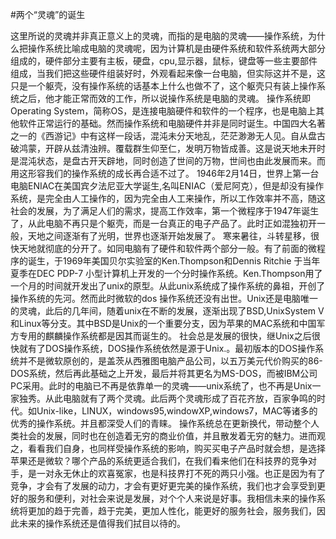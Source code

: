 #两个“灵魂”的诞生

这里所说的灵魂并非真正意义上的灵魂，而指的是电脑的灵魂——操作系统，为什么把操作系统比喻成电脑的灵魂呢，因为计算机是由硬件系统和软件系统两大部分组成的，硬件部分主要有主板，硬盘，cpu,显示器，鼠标，键盘等一些主要部件组成，当我们把这些硬件组装好时，外观看起来像一台电脑，但实际这并不是，这只是一个躯壳，没有操作系统的话基本上什么也做不了，这个躯壳只有装上操作系统之后，他才能正常而效的工作，所以说操作系统是电脑的灵魂。
操作系统即Operating System，简称OS，是连接电脑硬件和软件的一个程序，也是电脑上其他软件正常运行的基础。然而操作系统和电脑硬件并非是同时诞生。中国四大名著之一的《西游记》中有这样一段话，混沌未分天地乱，茫茫渺渺无人见。自从盘古破鸿蒙，开辟从兹清浊辨。覆载群生仰至仁，发明万物皆成善。这是说天地未开时是混沌状态，是盘古开天辟地，同时创造了世间的万物，世间也由此发展而来。而用这形容我们的操作系统的成长再合适不过了。
1946年2月14日，世界上第一台电脑ENIAC在美国宾夕法尼亚大学诞生,名叫ENIAC（爱尼阿克），但是却没有操作系统，是完全由人工操作的，因为完全由人工来操作，所以工作效率并不高，随这社会的发展，为了满足人们的需求，提高工作效率，第一个微程序于1947年诞生了，从此电脑不再只是个躯壳，而是一台真正的电子产品了。此时正如混独初开一般，天地之间逐渐有了光明，世界也逐渐开始发展了。
寒来暑往，斗转星移，很快天地就彻底的分开了。如同电脑有了硬件和软件两个部分一般。有了前面的微程序的诞生，于1969年美国贝尔实验室的Ken.Thompson和Dennis Ritchie 于当年夏季在DEC PDP-7 小型计算机上开发的一个分时操作系统。Ken.Thompson用了一个月的时间就开发出了unix的原型。从此unix系统成了操作系统的鼻祖，开创了操作系统的先河。然而此时微软的dos 操作系统还没有出世。Unix还是电脑唯一的灵魂，此后的几年间，随着unix在不断的发展，逐渐出现了BSD,UnixSystem V和Linux等分支。其中BSD是Unix的一个重要分支，因为苹果的MAC系统和中国军方专用的麒麟操作系统都是因其而诞生的。
社会总是发展的很快，继Unix之后很快就有了DOS操作系统，DOS操作系统依然是源于Unix.。最初版本的DOS操作系统并不是微软原创的，是盖茨从西雅图电脑产品公司，以五万美元代价购买的86-DOS系统，然后再此基础之上开发，最后并将其更名为MS-DOS，而被IBM公司PC采用。此时的电脑已不再是依靠单一的灵魂——unix系统了，也不再是Unix一家独秀。从此电脑就有了两个灵魂。此后两个灵魂形成了百花齐放，百家争鸣的时代。如Unix-like，LINUX，windows95,windowXP,windows7，MAC等诸多的优秀的操作系统。并且都深受人们的青睐。
操作系统总在更新换代，带动整个人类社会的发展，同时也在创造着无穷的商业价值，并且散发着无穷的魅力。进而观之，看看我们自身，也同样受操作系统的影响，购买买电子产品时就会想，是选择苹果还是微软？哪个产品的系统更适合我们，在我们看来他们在科技界的竞争对手，是一对永无休止的欢喜冤家，也是科技界打不死的两只小强。也正是因为有了竞争，才会有了发展的动力，才会有更好更完美的操作系统，我们也才会享受到更好的服务和便利，对社会来说是发展，对个个人来说是好事。我相信未来的操作系统将更加的趋于完善，趋于完美，更加人性化，能更好的服务社会，服务我们，因此未来的操作系统还是值得我们拭目以待的。
